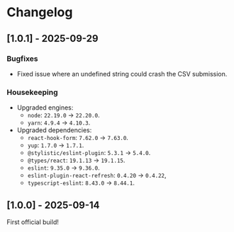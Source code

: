 # Changelog

## [1.0.1] - 2025-09-29

### Bugfixes
- Fixed issue where an undefined string could crash the CSV submission.

### Housekeeping
- Upgraded engines:
  - `node`: `22.19.0` -> `22.20.0`.
  - `yarn`: `4.9.4` -> `4.10.3`.
- Upgraded dependencies:
  - `react-hook-form`: `7.62.0` -> `7.63.0`.
  - `yup`: `1.7.0` -> `1.7.1`.
  - `@stylistic/eslint-plugin`: `5.3.1` -> `5.4.0`.
  - `@types/react`: `19.1.13` -> `19.1.15`.
  - `eslint`: `9.35.0` -> `9.36.0`.
  - `eslint-plugin-react-refresh`: `0.4.20` -> `0.4.22`,
  - `typescript-eslint`: `8.43.0` -> `8.44.1`.


## [1.0.0] - 2025-09-14
First official build!
